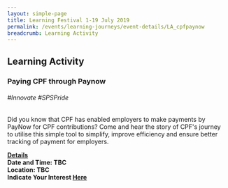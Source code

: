 ```yaml
---
layout: simple-page
title: Learning Festival 1-19 July 2019
permalink: /events/learning-journeys/event-details/LA_cpfpaynow
breadcrumb: Learning Activity
---
```


## Learning Activity
### Paying CPF through Paynow

###### _#Innovate #SPSPride_

Did you know that CPF has enabled employers to make payments by PayNow for CPF contributions? Come and hear the story of CPF's journey to utilise this simple tool to simplify, improve efficiency and ensure better tracking of payment for employers.


<b><u>Details</u><br>
**Date and Time: TBC** <br>
**Location: TBC** <br>
**Indicate Your Interest [Here](https://www.eventbrite.sg/e/psw-2019-fireside-chat-series-chat-with-lai-chung-han-permanent-secretary-ministry-of-education-tickets-61278470555)** 

